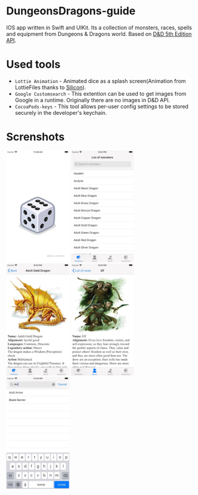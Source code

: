 # DungeonsDragons-guide
IOS app written in Swift and UIKit. Its a collection of monsters, races, spells and equipment from Dungeons & Dragons world. Based on [D&D 5th Edition API](https://www.dnd5eapi.co/). 

# Used tools
* `Lottie Animation` - Animated dice as a splash screen(Animation from LottieFiles thanks to [Silicon](https://lottiefiles.com/18184-touzidice6)).
* `Google Customsearch` - This extention can be used to get images from Google in a runtime. Originally there are no images in D&D API.  
* `CocoaPods-keys` - This tool allows per-user config settings to be stored securely in the developer's keychain.

# Screnshots
<img src="screenshots/ss1.jpg" alt="Launch screen" height="300"> <img src="screenshots/ss2.jpg" alt="List of monster" height="300"> <img src="screenshots/ss3.jpg" alt="Example of monster" height="300"> <img src="screenshots/ss4.jpg" alt="Elves" height="300"> <img src="screenshots/ss5.jpg" alt="Searching spells" height="300">

